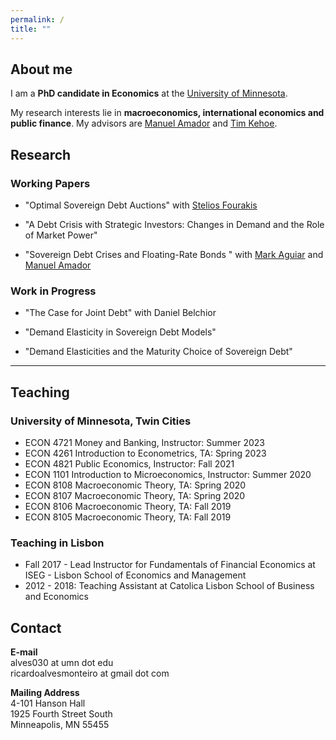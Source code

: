 ```yaml
---
permalink: /
title: ""
---
```


## About me

I am a **PhD candidate in Economics** at the [University of Minnesota](https://cla.umn.edu/economics).

My research interests lie in **macroeconomics, international economics and public finance**. My advisors are [Manuel Amador](https://manuelamador.me) and [Tim Kehoe](http://users.econ.umn.edu/~tkehoe/). 


## Research

### Working Papers

- "Optimal Sovereign Debt Auctions" with [Stelios Fourakis](https://www.steliosfourakis.com)

- "A Debt Crisis with Strategic Investors: Changes in Demand and the Role of Market Power"

- "Sovereign Debt Crises and Floating-Rate Bonds " with [Mark Aguiar](https://www.markaguiar.com) and [Manuel Amador](https://manuelamador.me)

### Work in Progress

- "The Case for Joint Debt" with Daniel Belchior

- "Demand Elasticity in Sovereign Debt Models"

- "Demand Elasticities and the Maturity Choice of Sovereign Debt"

---
## Teaching

### University of Minnesota, Twin Cities 
- ECON 4721 Money and Banking, Instructor: Summer 2023
- ECON 4261 Introduction to Econometrics, TA: Spring 2023
- ECON 4821 Public Economics, Instructor: Fall 2021
- ECON 1101 Introduction to Microeconomics, Instructor: Summer 2020
- ECON 8108 Macroeconomic Theory, TA: Spring 2020
- ECON 8107 Macroeconomic Theory, TA: Spring 2020
- ECON 8106 Macroeconomic Theory, TA: Fall 2019
- ECON 8105 Macroeconomic Theory, TA: Fall 2019

### Teaching in Lisbon
- Fall 2017 - Lead Instructor for Fundamentals of Financial Economics at ISEG - Lisbon School of Economics and Management
- 2012 - 2018: Teaching Assistant at Catolica Lisbon School of Business and Economics

## Contact

**E-mail** \
alves030 at umn dot edu \
ricardoalvesmonteiro  at gmail dot com

**Mailing Address** \
4-101 Hanson Hall \
1925 Fourth Street South \
Minneapolis, MN 55455